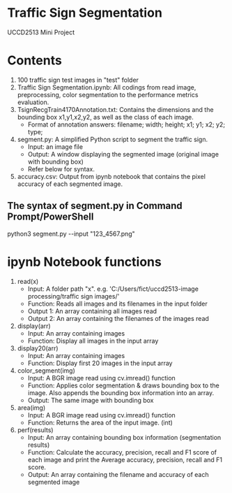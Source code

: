 # Traffic Sign Segmentation
 UCCD2513 Mini Project

# Contents
1. 100 traffic sign test images in "test" folder
2. Traffic Sign Segmentation.ipynb: All codings from read image, preprocessing, color segmentation to the performance metrics evaluation. 
3. TsignRecgTrain4170Annotation.txt: Contains the dimensions and the bounding box x1,y1,x2,y2, as well as the class of each image. 
   - Format of annotation answers: filename; width; height; x1; y1; x2; y2; type;
4. segment.py: A simplified Python script to segment the traffic sign.
   - Input: an image file
   - Output: A window displaying the segmented image (original image with bounding box)
   - Refer below for syntax.
6. accuracy.csv: Output from ipynb notebook that contains the pixel accuracy of each segmented image. 

## The syntax of segment.py in Command Prompt/PowerShell
python3 segment.py --input "123_4567.png"

# ipynb Notebook functions
1. read(x)
    - Input: A folder path "x". e.g. 'C:/Users/fict/uccd2513-image processing/traffic sign images/'
    - Function: Reads all images and its filenames in the input folder
    - Output 1: An array containing all images read
    - Output 2: An array containing the filenames of the images read
2. display(arr)
    - Input: An array containing images
    - Function: Display all images in the input array
3. display20(arr)
    - Input: An array containing images
    - Function: Display first 20 images in the input array
4. color_segment(img)
    - Input: A BGR image read using cv.imread() function
    - Function: Applies color segmentation & draws bounding box to the image. Also appends the bounding box information into an array.
    - Output: The same image with bounding box
5. area(img)
    - Input: A BGR image read using cv.imread() function
    - Function: Returns the area of the input image. (int)
6. perf(results)
    - Input: An array containing bounding box information (segmentation results)
    - Function: Calculate the accuracy, precision, recall and F1 score of each image and print the Average accuracy, precision, recall and F1 score.
    - Output: An array containing the filename and accuracy of each segmented image
